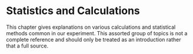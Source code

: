 # Statistics and Calculations

This chapter gives explanations on various calculations and statistical methods common in our experiment.
This assorted group of topics is not a complete reference and should only be treated as an introduction rather
that a full source.
